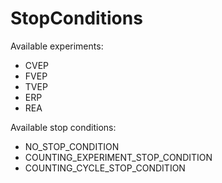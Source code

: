 # StopConditions
Available experiments:
- CVEP
- FVEP
- TVEP
- ERP
- REA
 
Available stop conditions:
- NO_STOP_CONDITION
- COUNTING_EXPERIMENT_STOP_CONDITION
- COUNTING_CYCLE_STOP_CONDITION
